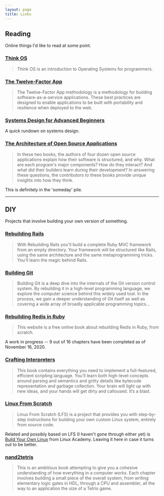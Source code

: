 ```yaml
---
layout: page
title: Links
---
```


## Reading

Online things I'd like to read at some point.

### [Think OS](http://greenteapress.com/thinkos/)
>Think OS is an introduction to Operating Systems for programmers.

### [The Twelve-Factor App](https://12factor.net/)
>The Twelve-Factor App methodology is a methodology for building software-as-a-service applications. These best practices are designed to enable applications to be built with portability and resilience when deployed to the web.

### [Systems Design for Advanced Beginners](https://robertheaton.com/2020/04/06/systems-design-for-advanced-beginners/)
A quick rundown on systems design.

### [The Architecture of Open Source Applications](http://aosabook.org/en/index.html)
>In these two books, the authors of four dozen open source applications explain how their software is structured, and why. What are each program's major components? How do they interact? And what did their builders learn during their development? In answering these questions, the contributors to these books provide unique insights into how they think. 

This is definitely in the 'someday' pile.

---

## DIY

Projects that involve building your own version of something.

### [Rebuilding Rails](https://rebuilding-rails.com/)
>With Rebuilding Rails you'll build a complete Ruby MVC framework from an empty directory. Your framework will be structured like Rails, using the same architecture and the same metaprogramming tricks. You'll learn the magic behind Rails.

### [Building Git](https://shop.jcoglan.com/building-git/)
>Building Git is a deep dive into the internals of the Git version control system. By rebuilding it in a high-level programming language, we explore the computer science behind this widely used tool. In the process, we gain a deeper understanding of Git itself as well as covering a wide array of broadly applicable programming topics...

### [Rebuilding Redis in Ruby](https://redis.pjam.me/)
>This website is a free online book about rebuilding Redis in Ruby, from scratch. 

A work in progress -- 9 out of 16 chapters have been completed as of November 16, 2020.

### [Crafting Interpreters](https://craftinginterpreters.com/)
>This book contains everything you need to implement a full-featured, efficient scripting language. You’ll learn both high-level concepts around parsing and semantics and gritty details like bytecode representation and garbage collection. Your brain will light up with new ideas, and your hands will get dirty and calloused. It’s a blast.

### [Linux From Scratch](http://www.linuxfromscratch.org/)
>Linux From Scratch (LFS) is a project that provides you with step-by-step instructions for building your own custom Linux system, entirely from source code.

Related and possibly based on LFS (I haven't gone through either yet) is [Build Your Own Linux](http://www.buildyourownlinux.com/) from Linux Academy. Leaving it here in case it turns out to be better.

### [nand2tetris](https://www.nand2tetris.org/)
>This is an ambitious book attempting to give you a cohesive understanding of how everything in a computer works. Each chapter involves building a small piece of the overall system, from writing elementary logic gates in HDL, through a CPU and assembler, all the way to an application the size of a Tetris game.
